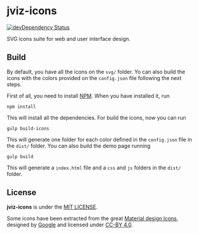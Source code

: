 # jviz-icons

[![devDependency Status](https://david-dm.org/nodebio/jviz-icons/dev-status.svg?style=flat-square)](https://david-dm.org/nodebio/jviz-icons#info=devDependencies)

SVG icons suite for web and user interface design.


## Build

By default, you have all the icons on the `svg/` folder. Yo can also build the icons with the colors provided on the `config.json` file following the next steps.

First of all, you need to install [NPM](https://npmjs.com). When you have installed it, run

```
npm install
```

This will install all the dependencies. For build the icons, now you can run

```
gulp build-icons
```

This will generate one folder for each color defined in the `config.json` file in the `dist/` folder. You can also build the demo page running

```
gulp build
```

This will generate a `index.html` file and a `css` and `js` folders in the `dist/` folder.


## License

**jviz-icons** is under the [MIT LICENSE](./LICENSE).

Some icons have been extracted from the great [Material design Icons](https://design.google.com/icons/), designed by [Google](https://google.com) and licensed under [CC-BY 4.0](http://creativecommons.org/licenses/by/4.0/).
